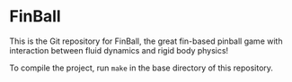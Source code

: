 # FinBall

This is the Git repository for FinBall, the great fin-based pinball game with interaction between fluid dynamics and rigid body physics!

To compile the project, run `make` in the base directory of this repository.
